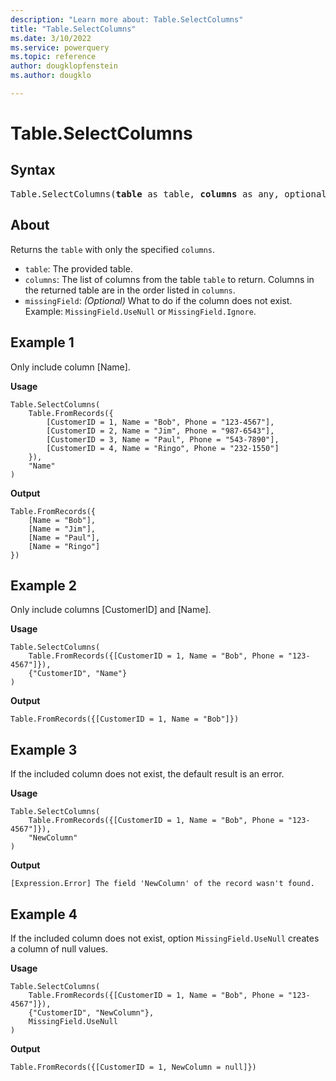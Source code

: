 ```yaml
---
description: "Learn more about: Table.SelectColumns"
title: "Table.SelectColumns"
ms.date: 3/10/2022
ms.service: powerquery
ms.topic: reference
author: dougklopfenstein
ms.author: dougklo

---
```

# Table.SelectColumns

## Syntax

<pre>
Table.SelectColumns(<b>table</b> as table, <b>columns</b> as any, optional <b>missingField</b> as nullable number) as table
</pre>
  
## About

Returns the `table` with only the specified `columns`.

* `table`: The provided table.
* `columns`: The list of columns from the table `table` to return. Columns in the returned table are in the order listed in `columns`.
* `missingField`: *(Optional)* What to do if the column does not exist. Example: `MissingField.UseNull` or `MissingField.Ignore`.

## Example 1

Only include column [Name].

**Usage**

```powerquery-m
Table.SelectColumns(
    Table.FromRecords({
        [CustomerID = 1, Name = "Bob", Phone = "123-4567"],
        [CustomerID = 2, Name = "Jim", Phone = "987-6543"],
        [CustomerID = 3, Name = "Paul", Phone = "543-7890"],
        [CustomerID = 4, Name = "Ringo", Phone = "232-1550"]
    }),
    "Name"
)
```

**Output**

```powerquery-m
Table.FromRecords({
    [Name = "Bob"],
    [Name = "Jim"],
    [Name = "Paul"],
    [Name = "Ringo"]
})
```

## Example 2

Only include columns [CustomerID] and [Name].

**Usage**

```powerquery-m
Table.SelectColumns(
    Table.FromRecords({[CustomerID = 1, Name = "Bob", Phone = "123-4567"]}),
    {"CustomerID", "Name"}
)
```

**Output**

`Table.FromRecords({[CustomerID = 1, Name = "Bob"]})`

## Example 3

If the included column does not exist, the default result is an error.

**Usage**

```powerquery-m
Table.SelectColumns(
    Table.FromRecords({[CustomerID = 1, Name = "Bob", Phone = "123-4567"]}),
    "NewColumn"
)
```

**Output**

`[Expression.Error] The field 'NewColumn' of the record wasn't found.`

## Example 4

If the included column does not exist, option `MissingField.UseNull` creates a column of null values.

**Usage**

```powerquery-m
Table.SelectColumns(
    Table.FromRecords({[CustomerID = 1, Name = "Bob", Phone = "123-4567"]}),
    {"CustomerID", "NewColumn"},
    MissingField.UseNull
)
```

**Output**

`Table.FromRecords({[CustomerID = 1, NewColumn = null]})`
